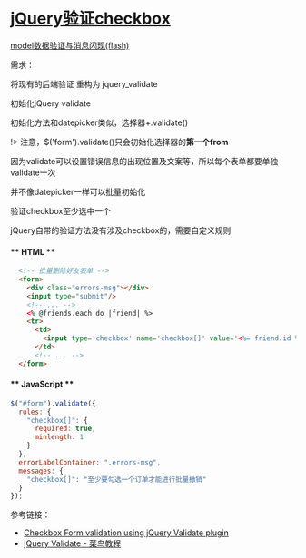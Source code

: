 # [jQuery验证checkbox](2019/11_2/checkbox_jquery_validate)

[model数据验证与消息闪现(flash)](2019/11_1/validates)

<i class="fa fa-hashtag mytitle"></i>
需求：

将现有的后端验证 重构为 jquery_validate

<i class="fa fa-hashtag mytitle"></i>
初始化jQuery validate

初始化方法和datepicker类似，选择器+.validate()

!> 注意，$('form').validate()只会初始化选择器的**第一个from**

因为validate可以设置错误信息的出现位置及文案等，所以每个表单都要单独validate一次

并不像datepicker一样可以批量初始化

<i class="fa fa-hashtag mytitle"></i>
验证checkbox至少选中一个

jQuery自带的验证方法没有涉及checkbox的，需要自定义规则

<!-- tabs:start -->

#### ** HTML **

```html
  <!-- 批量删除好友表单 -->
  <form>
    <div class="errors-msg"></div>
    <input type="submit"/>
    <!-- ... -->
    <% @friends.each do |friend| %>
    <tr>
      <td>
        <input type='checkbox' name='checkbox[]' value='<%= friend.id %>'/>
      </td>
      <!-- ... -->
  </form>
```

#### ** JavaScript **

```js
$("#form").validate({
  rules: {
    "checkbox[]": {
      required: true,
      minlength: 1
    }
  },
  errorLabelContainer: ".errors-msg",
  messages: {
    "checkbox[]": "至少要勾选一个订单才能进行批量撤销"
  }
});
```

<!-- tabs:end -->

<i class="fa fa-hashtag mytitle"></i>
参考链接：

- [Checkbox Form validation using jQuery Validate plugin](https://codepen.io/paulyabsley/pen/zFkbI)
- [jQuery Validate - 菜鸟教程](https://www.runoob.com/jquery/jquery-plugin-validate.html)
